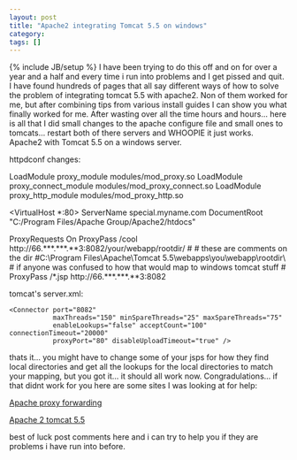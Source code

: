 ```yaml
---
layout: post
title: "Apache2 integrating Tomcat 5.5 on windows"
category:
tags: []
---
```

{% include JB/setup %}
I have been trying to do this off and on for over a year and a half and every time i run into problems and I get pissed and quit. I have found hundreds of pages that all say different ways of how to solve the problem of integrating tomcat 5.5 with apache2. Non of them worked for me, but after combining tips from various install guides I can show you what finally worked for me. After wasting over all the time hours and hours... here is all that I did small changes to the apache configure file and small ones to tomcats... restart both of there servers and WHOOPIE it just works. Apache2 with Tomcat 5.5 on a windows server.

httpdconf changes:

LoadModule proxy_module modules/mod_proxy.so
LoadModule proxy_connect_module modules/mod_proxy_connect.so
LoadModule proxy_http_module modules/mod_proxy_http.so

<VirtualHost *:80>
ServerName special.myname.com
DocumentRoot "C:/Program Files/Apache Group/Apache2/htdocs"

<IfModule mod_proxy.c>
ProxyRequests On
ProxyPass /cool http://66.***.***.**3:8082/your/webapp/rootdir/
#
# these are comments on the dir
#C:\Program Files\Apache\Tomcat 5.5\webapps\you\webapp\rootdir\
# if anyone was confused to how that would map to windows tomcat stuff
#
ProxyPass /*.jsp http://66.***.***.**3:8082
</IfModule>
</VirtualHost>

tomcat's server.xml:

    <Connector port="8082"
               maxThreads="150" minSpareThreads="25" maxSpareThreads="75"
               enableLookups="false" acceptCount="100" connectionTimeout="20000"
               proxyPort="80" disableUploadTimeout="true" />


thats it... you might have to change some of your jsps for how they find local directories and get all the lookups for the local directories to match your mapping, but you got it... it should all work now. Congradulations... if that didnt work for you here are some sites I was looking at for help:

<a href="http://www.drewnoakes.com/snippets/ConfiguringApacheToRedirectASingleHostToMultiplePorts/">Apache proxy forwarding</a>

<a href="http://forum.sun.com/thread.jspa?threadID=22381&tstart=210">Apache 2 tomcat 5.5</a>

best of luck post comments here and i can try to help you if they are problems i have run into before.